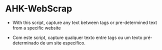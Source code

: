 # AHK-WebScrap

 - With this script, capture any text between tags or pre-determined text from a specific website

 - Com este script, capture qualquer texto entre tags ou um texto pré-determinado de um site específico.
